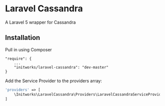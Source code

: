 # Laravel Cassandra

A Laravel 5 wrapper for Cassandra

## Installation

Pull in using Composer

```
"require": {
    ...
    "initworks/laravel-cassandra": "dev-master"
}
```

Add the Service Provider to the providers array:

```php
'providers' => [
    \Initworks\LaravelCassandra\Providers\LaravelCassandraServiceProvider::class,
]
```